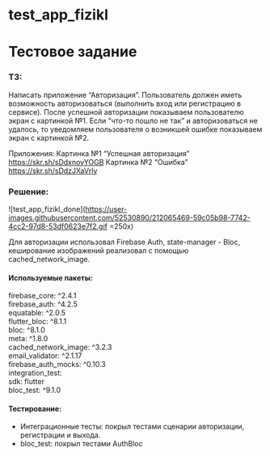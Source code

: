 # test_app_fizikl

# Тестовое задание
### ТЗ:
Написать приложение “Авторизация”. 
Пользователь должен иметь возможность авторизоваться 
(выполнить вход или регистрацию в сервисе). 
После успешной авторизации показываем пользователю экран с картинкой №1. 
Если “что-то пошло не так” и авторизоваться не удалось, то уведомляем пользователя о возникшей ошибке показываем экран с картинкой №2.

Приложения:
	Картинка №1 “Успешная авторизация” https://skr.sh/sDdxnoyYOGB
	Картинка №2 “Ошибка” https://skr.sh/sDdzJXaVrly

### Решение:
![test_app_fizikl_done](https://user-images.githubusercontent.com/52530890/212065469-59c05b98-7742-4cc2-97d8-53df0623e7f2.gif =250x)

Для авторизации использовал Firebase Auth, state-manager - Bloc, кеширование изображений реализовал с помощью cached_network_image. 
#### Используемые пакеты:
  firebase_core: ^2.4.1  
  firebase_auth: ^4.2.5  
  equatable: ^2.0.5  
  flutter_bloc: ^8.1.1  
  bloc: ^8.1.0  
  meta: ^1.8.0  
  cached_network_image: ^3.2.3  
  email_validator: ^2.1.17  
  firebase_auth_mocks: ^0.10.3  
  integration_test:  
    sdk: flutter  
  bloc_test: ^9.1.0  

#### Тестирование:
 - Интеграционные тесты: покрыл тестами сценарии авторизации, регистрации и выхода.
 - bloc_test: покрыл тестами AuthBloc
	

